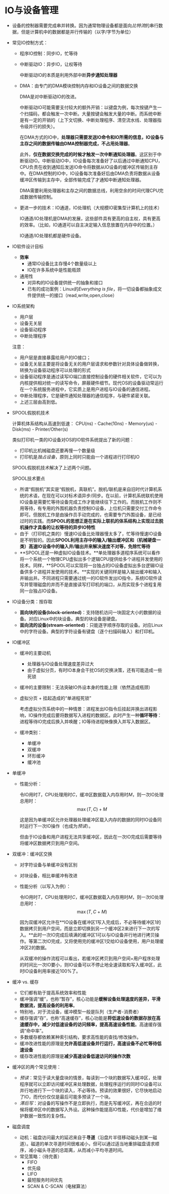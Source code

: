 # IO与设备管理
- 设备的控制器需要完成串并转换。因为通常物理设备都是面向*比特流*的串行数据，但是计算机中的数据都是并行传输的（以字/字节为单位）
- 常见IO控制方式：
  - 程序IO控制：同步IO，忙等待
  - 中断驱动IO：异步IO，让权等待
    
    中断驱动IO的本质是利用外部中断**异步通知处理器**

  - DMA：由专门的DMA模块控制内存和IO设备之间的数据交换
    
    DMA是对中断驱动IO的改进。

    中断驱动IO可能需要支付较大的额外开销：以键盘为例，每次按键产生一个扫描码，都会触发一次中断。大量按键会触发大量的中断。而系统中断是有一定的开销的（上下文切换、中断处理程序、清空流水线、处理器指令级并行的损失）。

    在DMA方式的IO中，**处理器只需要发送IO命令和IO所需的信息，IO设备与主存之间的数据传输由DMA控制器完成，不占用处理器**。
    
    此外，**仅在数据交换完成的时候才触发一次中断通知处理器**。这区别于中断驱动IO。中断驱动IO中，IO设备每次准备好了以后通过中断通知CPU，CPU负责在收到通知后发送IO命令将数据从IO设备的缓冲区传输到主存中。在DMA控制的IO中，IO设备每次准备好后由DMA负责将数据从设备缓冲区传输到主存中，全部传输完成了才通知中断通知处理器。

    DMA需要利用处理器和主存之间的数据总线，利用空余的时间代理CPU完成数据传输控制。

  - 更进一步的技术：IO通道，IO处理机（大规模IO密集型计算机上的技术）
    
    IO通道/IO处理机是DMA的发展，这些部件具有更高的自主权，具有更高的效率。（比如，IO通道可以自主决定输入信息放置在内存中的位置。）

    IO通道/IO处理机都是硬件设备。

- IO软件设计目标
  - **效率**
    - 通常IO设备比主存慢4个数量级以上
    - IO在许多系统中是性能瓶颈
  - 通用性
    - 对异构的IO设备提供统一的抽象和接口
    - 已有的成功案例：Linux的*Everything is file*，将一切设备都抽象成文件提供统一的接口（read,write,open,close）
- IO系统架构
  - 用户层
  - 设备无关层
  - 设备驱动程序
  - 中断处理程序
  
  注意：
  - 用户层是直接暴露给用户的IO接口；
  - 设备无关层主要是将设备无关的用户层请求和参数针对具体设备做转换，转换为设备驱动程序可以处理的形式
  - 设备驱动程序是通过读写IO端口直接控制设备的硬件相关软件，它可以为内核提供相对统一的读写命令，屏蔽硬件细节。现代OS的设备驱动常运行在一个系统服务进程中，它实质上是用户进程与IO设备的通信进程。
  - 中断处理程序，它是硬件通知处理器的通信程序，与硬件紧密关联。
  - 上述三层由高到低。
  
- SPOOL假脱机技术
  
  计算机体系结构从高速到低速：
  CPU(ns) - Cache(10ns) - Memory(us) - Disk(ms) - Printer/Other(s)

  类似打印机一类的IO设备对OS的IO软件系统提出了新的问题：
  - 打印机比机械磁盘还要再慢一个数量级
  - 打印机是*独占设备*，原则上同时只能由一个进程进行打印机IO

  SPOOL假脱机技术解决了上述两个问题。

  SPOOL技术要点
  - 所谓“假脱机”其实是“假脱机，真联机”。脱机/联机是来自旧时代计算机系统的术语，在现在可以对标术语异步/同步。在以前，计算机系统联机使用IO设备是需要忙等待设备完成工作才能继续往下工作的。而脱机工作则不用等待，有专用的外围机器负责控制IO设备，上位机只需要交付工作命令即可。但脱机工作是由操作员手动完成的，也需要专门外围设备，是已经过时的实践。而**SPOOL的思想正是在实际上联机的体系结构上实现过去脱机操作才具备的让权等待的异步IO特性**
  - 由于（打印机之类的）慢速IO设备比处理器慢太多了，忙等待慢速IO设备是不明智的。因此**SPOOL利用主存中的输入/输出缓冲区和（机械硬盘一类）高速IO设备中的输入井/输出井来解决速度不对等，免除忙等待**
  - **SPOOL还是一种虚拟IO设备技术。**单处理器多道程序系统可以看作将一个系统一个物理CPU虚拟出多个逻辑CPU提供给多个进程并发使用的技术。同样，**SPOOL可以实现将一台独占的IO设备虚拟出多台逻辑IO设备供多个进程并发使用的技术。**实现的关键同样是输入输出缓冲和输入井输出井。不同进程只需要通过统一的IO软件发出IO指令，系统IO软件读写并管理磁盘的井而不是直接读写打印机的端口，从而实现多个进程复用同一台独占IO设备。

- IO设备分类：按存取
  - **面向块的设备(block-oriented)**：支持随机访问一块固定大小的数据的设备。对应Linux中的块设备。典型的块设备是硬盘。
  - **面向流的设备(stream-oriented)**：只能逐字顺序存取的设备。对应Linux中的字符设备。典型的字符设备有键盘（逐个扫描码输入）和打印机。

- IO缓冲区
  - 缓冲的主要动机
    - 处理器与IO设备处理速度差异过大
    - 由于虚拟分页，有时IO本身会干扰OS的交换决策，还有可能造成一些死锁
  - 缓冲的主要限制：无法突破IO外设本身的性能上限（依然造成瓶颈）
  - 虚拟分页 + 挂起造成的“单进程死锁”
    
    考虑虚拟分页系统中的一种情景：进程发出IO指令后挂起并换出进程影响，IO操作完成后要将数据写入进程的数据区。此时产生一种**循环等待**：进程等待IO完成后换入并唤醒；IO等待进程映像换入并写入数据区。
  - 缓冲类别：
    - 单缓冲
    - 双缓冲
    - 环形缓冲
    - 缓冲池
- 单缓冲
  - 性能分析：
    
    令IO用时$T$，CPU处理用时$C$，缓冲区数据载入内存用时$M$，则一次IO处理总用时：
    $$
      \max(T,C) + M
    $$

    这是因为单缓冲区允许处理器处理缓冲区载入内存的数据的同时IO设备同时运行下一次IO操作（也成为*预读*）。

    但由于IO设备和用户进程无法共享缓冲区，因此在一次IO完成后需要等待将缓冲区数据拷贝到用户空间。

- 双缓冲：缓冲区交换
  - 对字符设备与单缓冲没有区别
  - 对块设备，相比单缓冲有改进
  - 性能分析（以写入为例）：
    
    令IO用时$T$，CPU处理用时$C$，缓冲区数据载入内存用时$M$，则一次IO处理总用时：
    $$
      \max(T,C + M)
    $$

    因为双缓冲区允许在**IO设备在缓冲区1写入完成后，不必等待缓冲区1的数据拷贝到用户空间，而是立即切换到另一个缓冲区2来进行下一次的写入。**此时一次IO完成后填满的缓冲区1可以与IO设备并行地进行拷贝操作。等第二次IO完成，又将使用完的缓冲区1交给IO设备使用，用户处理缓冲区2的数据。

    从双缓冲的操作流程可以看出，若缓冲区拷贝到用户空间+用户程序处理的时间比一次IO要小，则IO设备可以不停止地全速读取和写入缓冲区，此时IO设备利用率接近100%了。

- 缓冲 vs. 缓存
  - 它们都有助于提高系统效率和性能
  - 缓冲强调“缓”，也称“暂存”，核心功能是**缓解设备处理速度的差异，平滑数据流，提高设备的利用率**。
  - 特别地，对于流设备，缓冲模型一般是队列（生产者-消费者）
  - 缓存强调“存”，也称“高速缓存”，核心功能是**将低速设备的数据存放在高速缓存中，减少对低速设备的访问频率，提高高速设备性能**。高速缓存强调“命中率”。
  - 多数缓存都依赖某种索引结构，要求高性能的查找/修改操作。
  - 缓冲改进性能的原理是**允许高低速设备并行运行，高速设备不必忙等待低速设备**
  - 缓存改进性能的原理是**减少高速设备低速访问的操作次数**
  
- 缓冲区的两个常见使用：
  - *预读*：常见于读大量盘块的情景，每读到一个块的数据写入缓冲区，处理程序就可以立即访问缓冲区来处理数据，处理程序运行的同时IO设备可以并行地进行下一个块的读入，不必等待。预读的效果很好，它尽快地启动了IO，而代价仅仅是最后可能多预读了一个块。
  - *滞后写*：对设备的写操作不是立即执行，而是先写缓冲区，再在合适的时候将缓冲区中的数据写入外设。这种操作能提高IO性能，代价是增加了维护数据一致性的复杂性。

- 磁盘调度
  - 动机：磁盘访问最大的延迟来自于**寻道**（沿盘片半径移动磁头到某一磁道）。磁道的单次寻道时间很难减小，但可以通过适当地重排磁盘请求顺序，减小磁头寻道的总距离，从而减小平均寻道时间。
  - 常见策略：（待完善）
    - FIFO
    - 优先级
    - LIFO
    - 最短服务时间优先
    - SCAN & C-SCAN（电梯算法）